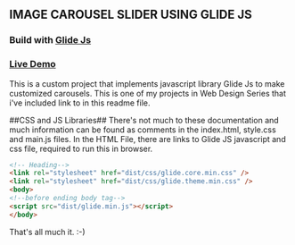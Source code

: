 ## IMAGE CAROUSEL SLIDER USING GLIDE JS ##
### Build with <a href="https://glidejs.com/" target="_blank">Glide Js</a> ###

### <a href="#">Live Demo</a>

This is a custom project that implements javascript library Glide Js to make customized carousels. This is one of my projects in Web Design Series that i've included link to in this readme file.

##CSS and JS Libraries##
There's not much to these documentation and much information can be found as comments in the index.html, style.css and main.js files. 
In the HTML File, there are links to Glide JS javascript and css file, required to run this in browser.
```HTML
<!-- Heading-->
<link rel="stylesheet" href="dist/css/glide.core.min.css" />
<link rel="stylesheet" href="dist/css/glide.theme.min.css" />
<body>
<!--before ending body tag-->
<script src="dist/glide.min.js"></script>
</body>
```
That's all much it. :-) 